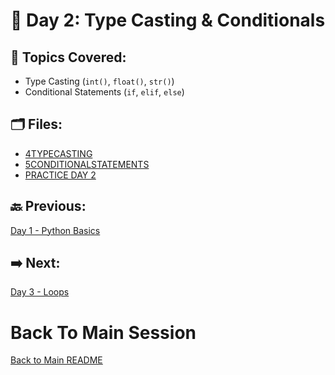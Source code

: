 # 📘 Day 2: Type Casting & Conditionals

## 🔹 Topics Covered:
- Type Casting (`int()`, `float()`, `str()`)
- Conditional Statements (`if`, `elif`, `else`)

## 🗂️ Files:
- [4TYPECASTING](./4TYPECASTING)
- [5CONDITIONALSTATEMENTS](./5CONDITIONALSTATEMENT)
- [PRACTICE DAY 2](./PRACTICE%20DAY%202)

## 🔙 Previous:
[Day 1 - Python Basics](../DAY%201/README.md)  
## ➡️ Next:
[Day 3 - Loops](../DAY%203/README.md)

# Back To Main Session
[Back to Main README](../../README.)